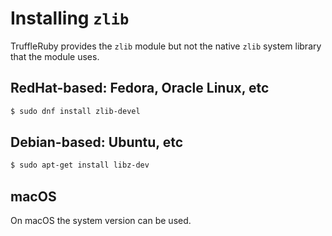 # Installing `zlib`

TruffleRuby provides the `zlib` module but not the native `zlib` system
library that the module uses.

## RedHat-based: Fedora, Oracle Linux, etc

```bash
$ sudo dnf install zlib-devel
```

## Debian-based: Ubuntu, etc

```bash
$ sudo apt-get install libz-dev
```

## macOS

On macOS the system version can be used.
